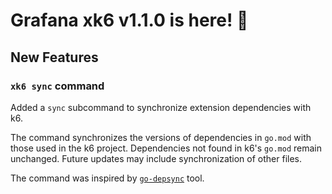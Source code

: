 # Grafana xk6 v1.1.0 is here! 🎉

## New Features

### `xk6 sync` command

Added a `sync` subcommand to synchronize extension dependencies with k6.

The command synchronizes the versions of dependencies in `go.mod` with those used in the k6 project. Dependencies not found in k6's `go.mod` remain unchanged. Future updates may include synchronization of other files.

The command was inspired by [`go-depsync`](https://github.com/grafana/go-depsync/) tool.
